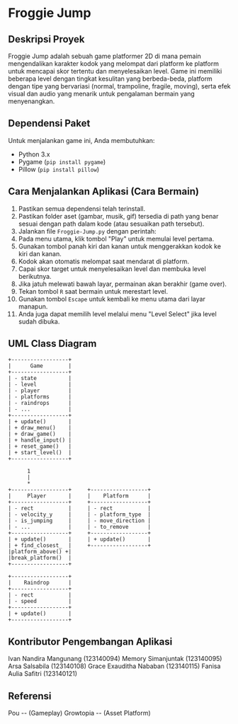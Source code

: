 # Froggie Jump

## Deskripsi Proyek
Froggie Jump adalah sebuah game platformer 2D di mana pemain mengendalikan karakter kodok yang melompat dari platform ke platform untuk mencapai skor tertentu dan menyelesaikan level. Game ini memiliki beberapa level dengan tingkat kesulitan yang berbeda-beda, platform dengan tipe yang bervariasi (normal, trampoline, fragile, moving), serta efek visual dan audio yang menarik untuk pengalaman bermain yang menyenangkan.

## Dependensi Paket
Untuk menjalankan game ini, Anda membutuhkan:
- Python 3.x
- Pygame (`pip install pygame`)
- Pillow (`pip install pillow`)

## Cara Menjalankan Aplikasi (Cara Bermain)
1. Pastikan semua dependensi telah terinstall.
2. Pastikan folder aset (gambar, musik, gif) tersedia di path yang benar sesuai dengan path dalam kode (atau sesuaikan path tersebut).
3. Jalankan file `Froggie-Jump.py` dengan perintah:
4. Pada menu utama, klik tombol "Play" untuk memulai level pertama.
5. Gunakan tombol panah kiri dan kanan untuk menggerakkan kodok ke kiri dan kanan.
6. Kodok akan otomatis melompat saat mendarat di platform.
7. Capai skor target untuk menyelesaikan level dan membuka level berikutnya.
8. Jika jatuh melewati bawah layar, permainan akan berakhir (game over).
9. Tekan tombol `R` saat bermain untuk merestart level.
10. Gunakan tombol `Escape` untuk kembali ke menu utama dari layar manapun.
11. Anda juga dapat memilih level melalui menu "Level Select" jika level sudah dibuka.

## UML Class Diagram
```
+------------------+
|      Game        |
+------------------+
| - state          |
| - level          |
| - player         |
| - platforms      |
| - raindrops      |
| - ...            |
+------------------+
| + update()       |
| + draw_menu()    |
| + draw_game()    |
| + handle_input() |
| + reset_game()   |
| + start_level()  |
+------------------+

      1
      |
      * 
+------------------+     +------------------+
|     Player       |     |    Platform      |
+------------------+     +------------------+
| - rect           |     | - rect           |
| - velocity_y     |     | - platform_type  |
| - is_jumping     |     | - move_direction |
| - ...            |     | - to_remove      |
+------------------+     +------------------+
| + update()       |     | + update()       |
| + find_closest_  |     +------------------+
|platform_above() +|
|break_platform()  |
+------------------+

+------------------+
|    Raindrop      |
+------------------+
| - rect           |
| - speed          |
+------------------+
| + update()       |
+------------------+
```
## Kontributor Pengembangan Aplikasi
Ivan Nandira Mangunang (123140094)
Memory Simanjuntak (123140095)
Arsa Salsabila (123140108)
Grace Exauditha Nababan (123140115)
Fanisa Aulia Safitri (123140121)

## Referensi
Pou -- (Gameplay)
Growtopia -- (Asset Platform)
